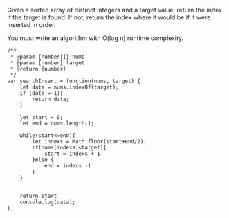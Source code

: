 Given a sorted array of distinct integers and a target value, return the index if the target is found. If not, return the index where it would be if it were inserted in order.

You must write an algorithm with O(log n) runtime complexity.


```
/**
 * @param {number[]} nums
 * @param {number} target
 * @return {number}
 */
var searchInsert = function(nums, target) {
    let data = nums.indexOf(target);
    if (data!=-1){
        return data;
    }

    let start = 0;
    let end = nums.length-1;
    
    while(start<=end){
        let indexs = Math.floor(start+end/2);
        if(nums[indexs]<target){
            start = indexs + 1
        }else {
            end = indexs -1
        } 
    }


    return start
    console.log(data);
};
```